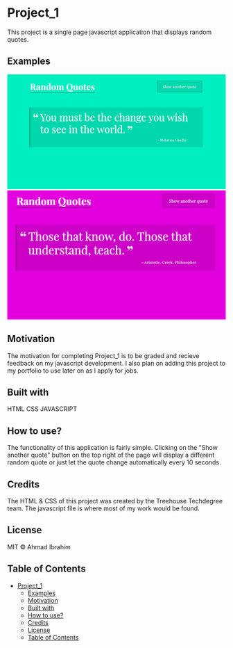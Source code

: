 # Project_1

This project is a single page javascript application that displays random quotes.

## Examples

![Example](img/ss1_Project_1.png)
![Example](img/ss2_Project_1.png)

## Motivation

The motivation for completing Project_1 is to be graded and recieve feedback on my javascript development. I also plan on adding this project to my portfolio to use later on as I apply for jobs.

## Built with

HTML
CSS
JAVASCRIPT

## How to use?

The functionality of this application is fairly simple. Clicking on the "Show another quote" button on the top right of the page will display a different random quote or just let the quote change automatically every 10 seconds.

## Credits

The HTML & CSS of this project was created by the Treehouse Techdegree team. The javascript file is where most of my work would be found.

## License

MIT © Ahmad Ibrahim

## Table of Contents

- [Project_1](#project_1)
  - [Examples](#examples)
  - [Motivation](#motivation)
  - [Built with](#built-with)
  - [How to use?](#how-to-use)
  - [Credits](#credits)
  - [License](#license)
  - [Table of Contents](#table-of-contents)
